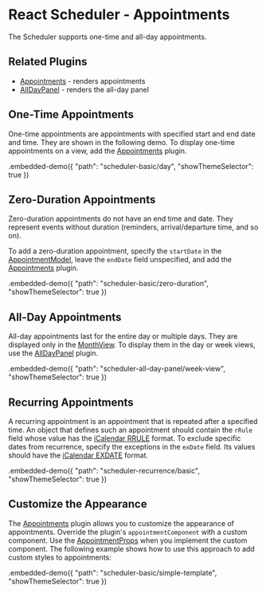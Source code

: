 # React Scheduler - Appointments

The Scheduler supports one-time and all-day appointments.

## Related Plugins

- [Appointments](../reference/appointments.md) - renders appointments
- [AllDayPanel](../reference/all-day-panel.md) - renders the all-day panel

## One-Time Appointments

One-time appointments are appointments with specified start and end date and time. They are shown in the following demo. To display one-time appointments on a view, add the [Appointments](../reference/appointments.md) plugin.

.embedded-demo({ "path": "scheduler-basic/day", "showThemeSelector": true })

## Zero-Duration Appointments

Zero-duration appointments do not have an end time and date. They represent events without duration (reminders, arrival/departure time, and so on).

To add a zero-duration appointment, specify the `startDate` in the [AppointmentModel](../reference/scheduler.md#appointmentmodel), leave the `endDate` field unspecified, and add the [Appointments](../reference/appointments.md) plugin.

.embedded-demo({ "path": "scheduler-basic/zero-duration", "showThemeSelector": true })

## All-Day Appointments

All-day appointments last for the entire day or multiple days. They are displayed only in the [MonthView](../reference/month-view.md). To display them in the day or week views, use the [AllDayPanel](../reference/all-day-panel.md) plugin.

.embedded-demo({ "path": "scheduler-all-day-panel/week-view", "showThemeSelector": true })

## Recurring Appointments

A recurring appointment is an appointment that is repeated after a specified time. An object that defines such an appointment should contain the `rRule` field whose value has the [iCalendar RRULE](https://tools.ietf.org/html/rfc5545#section-3.8.5.3) format. To exclude specific dates from recurrence, specify the exceptions in the `exDate` field. Its values should have the [iCalendar EXDATE](https://tools.ietf.org/html/rfc5545#section-3.8.5.1) format.

.embedded-demo({ "path": "scheduler-recurrence/basic", "showThemeSelector": true })

## Customize the Appearance

The [Appointments](../reference/appointments.md) plugin allows you to customize the appearance of appointments. Override the plugin's `appointmentComponent` with a custom component. Use the [AppointmentProps](../reference/appointments.md#appointmentsappointmentprops) when you implement the custom component. The following example shows how to use this approach to add custom styles to appointments:

.embedded-demo({ "path": "scheduler-basic/simple-template", "showThemeSelector": true })

